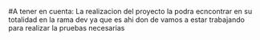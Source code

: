 #A tener en cuenta:
La realizacion del proyecto la podra ecncontrar en su totalidad en la rama dev ya que es ahi don de vamos a estar trabajando para realizar la pruebas necesarias
